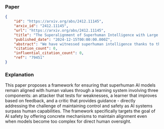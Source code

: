 ### Paper

```json
{
	"id": "https://arxiv.org/abs/2412.11145",
	"arxiv_id": "2412.11145",
	"url": "https://arxiv.org/abs/2412.11145",
	"title": "The Superalignment of Superhuman Intelligence with Large Language Models",
	"published_date": "2024-12-15T00:00:00.000Z",
	"abstract": "We have witnessed superhuman intelligence thanks to the fast development of large language models and multimodal language models. As the application of such superhuman models becomes more and more popular, a critical question arises here: how can we ensure superhuman models are still safe, reliable and aligned well to human values? In this position paper, we discuss the concept of superalignment from the learning perspective to answer this question by outlining the learning paradigm shift from large-scale pretraining, supervised fine-tuning, to alignment training. We define superalignment as designing effective and efficient alignment algorithms to learn from noisy-labeled data (point-wise samples or pair-wise preference data) in a scalable way when the task becomes very complex for human experts to annotate and the model is stronger than human experts. We highlight some key research problems in superalignment, namely, weak-to-strong generalization, scalable oversight, and evaluation. We then present a conceptual framework for superalignment, which consists of three modules: an attacker which generates adversary queries trying to expose the weaknesses of a learner model; a learner which will refine itself by learning from scalable feedbacks generated by a critic model along with minimal human experts; and a critic which generates critics or explanations for a given query-response pair, with a target of improving the learner by criticizing. We discuss some important research problems in each component of this framework and highlight some interesting research ideas that are closely related to our proposed framework, for instance, self-alignment, self-play, self-refinement, and more. Last, we highlight some future research directions for superalignment, including identification of new emergent risks and multi-dimensional alignment.",
	"citation_count": 0,
	"influential_citation_count": 0,
	"ref": "79451"
}
```

### Explanation

This paper proposes a framework for ensuring that superhuman AI models remain aligned with human values through a learning system involving three components: an attacker that tests for weaknesses, a learner that improves based on feedback, and a critic that provides guidance - directly addressing the challenge of maintaining control and safety as AI systems surpass human capabilities. The framework specifically targets the goal of AI safety by offering concrete mechanisms to maintain alignment even when models become too complex for direct human oversight.
